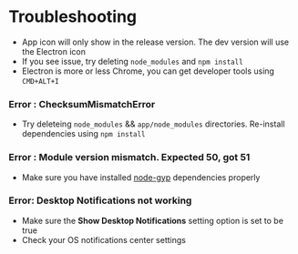 # Troubleshooting

* App icon will only show in the release version. The dev version will use the Electron icon
* If you see issue, try deleting `node_modules` and `npm install`
* Electron is more or less Chrome, you can get developer tools using `CMD+ALT+I`

### Error : ChecksumMismatchError
- Try deleteing `node_modules` && `app/node_modules` directories. Re-install dependencies using `npm install`

### Error : Module version mismatch. Expected 50, got 51
- Make sure you have installed [node-gyp](https://github.com/nodejs/node-gyp#installation) dependencies properly

### Error: Desktop Notifications not working
- Make sure the **Show Desktop Notifications** setting option is set to be true
- Check your OS notifications center settings
